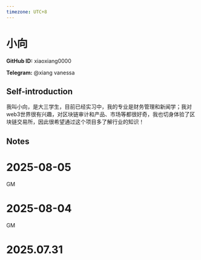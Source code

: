 ```yaml
---
timezone: UTC+8
---
```


# 小向

**GitHub ID:** xiaoxiang0000

**Telegram:** @xiang vanessa

## Self-introduction

我叫小向，是大三学生，目前已经实习中，我的专业是财务管理和新闻学；我对web3世界很有兴趣，对区块链审计和产品、市场等都很好奇，我也切身体验了区块链交易所，因此很希望通过这个项目多了解行业的知识！

## Notes

<!-- Content_START -->
# 2025-08-05

GM

# 2025-08-04

GM


# 2025.07.31


<!-- Content_END -->
